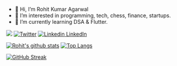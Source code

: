 - 👋 Hi, I’m Rohit Kumar Agarwal
- 👀 I’m interested in programming, tech, chess, finance, startups.
- 🌱 I’m currently learning DSA & Flutter.
    
    
![](https://komarev.com/ghpvc/?username=rohitzerofour)
[![Twitter](https://img.shields.io/twitter/url/https/twitter.com/cloudposse.svg?style=social&label=Follow%20%40rohitzerofour)](https://twitter.com/rohitzerofour)
[![Linkedin](https://i.stack.imgur.com/gVE0j.png) LinkedIn](https://www.linkedin.com/rohitzerofour)
    
[![Rohit's github stats](https://github-readme-stats.vercel.app/api?username=rohitzerofour&count_private=true&show_icons=true&theme=radical&hide_rank=false)](https://github.com/anuraghazra/github-readme-stats)
[![Top Langs](https://github-readme-stats.vercel.app/api/top-langs/?username=anuraghazra&layout=compact)](https://github.com/anuraghazra/github-readme-stats)
<!--- ![Leetcode Stats](https://leetcard.jacoblin.cool/rohitzerofour) --->
[![GitHub Streak](https://streak-stats.demolab.com/?user=rohitzerofour)](https://git.io/streak-stats)


<!---
rohitzerofour/rohitzerofour is a ✨ special ✨ repository because its `README.md` (this file) appears on your GitHub profile.
You can click the Preview link to take a look at your changes.
--->
